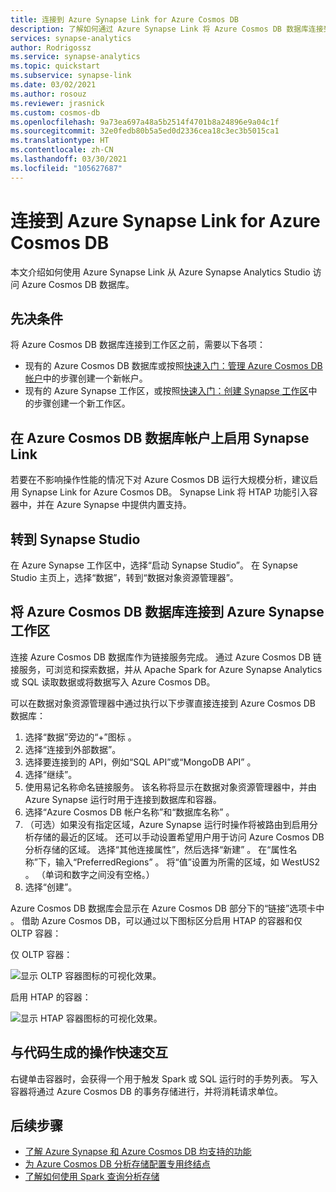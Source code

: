 ```yaml
---
title: 连接到 Azure Synapse Link for Azure Cosmos DB
description: 了解如何通过 Azure Synapse Link 将 Azure Cosmos DB 数据库连接到 Azure Synapse 工作区。
services: synapse-analytics
author: Rodrigossz
ms.service: synapse-analytics
ms.topic: quickstart
ms.subservice: synapse-link
ms.date: 03/02/2021
ms.author: rosouz
ms.reviewer: jrasnick
ms.custom: cosmos-db
ms.openlocfilehash: 9a73ea697a48a5b2514f4701b8a24896e9a04c1f
ms.sourcegitcommit: 32e0fedb80b5a5ed0d2336cea18c3ec3b5015ca1
ms.translationtype: HT
ms.contentlocale: zh-CN
ms.lasthandoff: 03/30/2021
ms.locfileid: "105627687"
---
```

# <a name="connect-to-azure-synapse-link-for-azure-cosmos-db"></a>连接到 Azure Synapse Link for Azure Cosmos DB

本文介绍如何使用 Azure Synapse Link 从 Azure Synapse Analytics Studio 访问 Azure Cosmos DB 数据库。

## <a name="prerequisites"></a>先决条件

将 Azure Cosmos DB 数据库连接到工作区之前，需要以下各项：

* 现有的 Azure Cosmos DB 数据库或按照[快速入门：管理 Azure Cosmos DB 帐户](../../cosmos-db/how-to-manage-database-account.md)中的步骤创建一个新帐户。
* 现有的 Azure Synapse 工作区，或按照[快速入门：创建 Synapse 工作区](../quickstart-create-workspace.md)中的步骤创建一个新工作区。

## <a name="enable-synapse-link-on-an-azure-cosmos-db-database-account"></a>在 Azure Cosmos DB 数据库帐户上启用 Synapse Link

若要在不影响操作性能的情况下对 Azure Cosmos DB 运行大规模分析，建议启用 Synapse Link for Azure Cosmos DB。 Synapse Link 将 HTAP 功能引入容器中，并在 Azure Synapse 中提供内置支持。

## <a name="go-to-synapse-studio"></a>转到 Synapse Studio

在 Azure Synapse 工作区中，选择“启动 Synapse Studio”。 在 Synapse Studio 主页上，选择“数据”，转到“数据对象资源管理器”。

## <a name="connect-an-azure-cosmos-db-database-to-an-azure-synapse-workspace"></a>将 Azure Cosmos DB 数据库连接到 Azure Synapse 工作区

连接 Azure Cosmos DB 数据库作为链接服务完成。 通过 Azure Cosmos DB 链接服务，可浏览和探索数据，并从 Apache Spark for Azure Synapse Analytics 或 SQL 读取数据或将数据写入 Azure Cosmos DB。

可以在数据对象资源管理器中通过执行以下步骤直接连接到 Azure Cosmos DB 数据库：

1. 选择“数据”旁边的“+”图标 。
1. 选择“连接到外部数据”。
1. 选择要连接到的 API，例如“SQL API”或“MongoDB API” 。
1. 选择“继续”。
1. 使用易记名称命名链接服务。 该名称将显示在数据对象资源管理器中，并由 Azure Synapse 运行时用于连接到数据库和容器。
1. 选择“Azure Cosmos DB 帐户名称”和“数据库名称” 。
1. （可选）如果没有指定区域，Azure Synapse 运行时操作将被路由到启用分析存储的最近的区域。 还可以手动设置希望用户用于访问 Azure Cosmos DB 分析存储的区域。 选择“其他连接属性”，然后选择“新建” 。 在“属性名称”下，输入“PreferredRegions” 。 将“值”设置为所需的区域，如 WestUS2 。 （单词和数字之间没有空格。）
1. 选择“创建”。

Azure Cosmos DB 数据库会显示在 Azure Cosmos DB 部分下的“链接”选项卡中 。 借助 Azure Cosmos DB，可以通过以下图标区分启用 HTAP 的容器和仅 OLTP 容器：

仅 OLTP 容器：

![显示 OLTP 容器图标的可视化效果。](../media/quickstart-connect-synapse-link-cosmosdb/oltp-container.png)

启用 HTAP 的容器：

![显示 HTAP 容器图标的可视化效果。](../media/quickstart-connect-synapse-link-cosmosdb/htap-container.png)

## <a name="quickly-interact-with-code-generated-actions"></a>与代码生成的操作快速交互

右键单击容器时，会获得一个用于触发 Spark 或 SQL 运行时的手势列表。 写入容器将通过 Azure Cosmos DB 的事务存储进行，并将消耗请求单位。  

## <a name="next-steps"></a>后续步骤

* [了解 Azure Synapse 和 Azure Cosmos DB 均支持的功能](./concept-synapse-link-cosmos-db-support.md)
* [为 Azure Cosmos DB 分析存储配置专用终结点](../../cosmos-db/analytical-store-private-endpoints.md)
* [了解如何使用 Spark 查询分析存储](./how-to-query-analytical-store-spark.md)